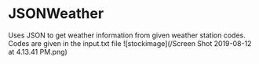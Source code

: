 # JSONWeather
Uses JSON to get weather information from given weather station codes.
Codes are given in the input.txt file
![stockimage](/Screen Shot 2019-08-12 at 4.13.41 PM.png)
